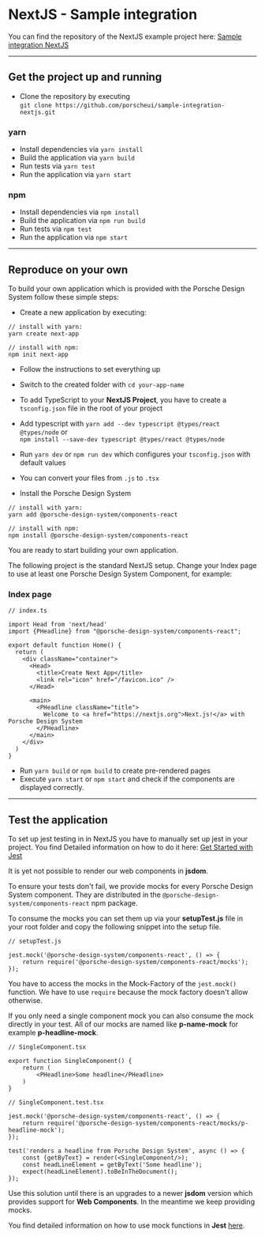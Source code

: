# NextJS - Sample integration

You can find the repository of the NextJS example project here: [Sample integration NextJS](https://github.com/porscheui/sample-integration-nextjs)

---

## Get the project up and running
* Clone the repository by executing  
`git clone https://github.com/porscheui/sample-integration-nextjs.git`

### yarn
* Install dependencies via `yarn install`
* Build the application via `yarn build`
* Run tests via `yarn test`
* Run the application via `yarn start`


### npm
* Install dependencies via `npm install`
* Build the application via `npm run build`
* Run tests via `npm test`
* Run the application via `npm start`

---

## Reproduce on your own
To build your own application which is provided with the Porsche Design System follow these simple steps:

* Create a new application by executing:
```
// install with yarn:
yarn create next-app

// install with npm:
npm init next-app
```

* Follow the instructions to set everything up
* Switch to the created folder with `cd your-app-name`

* To add TypeScript to your **NextJS Project**, you have to create a `tsconfig.json` file in the root of your project
* Add typescript with `yarn add --dev typescript @types/react @types/node` or  
`npm install --save-dev typescript @types/react @types/node` 
* Run `yarn dev` or `npm run dev` which configures your `tsconfig.json` with default values
* You can convert your files from `.js` to `.tsx` 

* Install the Porsche Design System  
``` 
// install with yarn:
yarn add @porsche-design-system/components-react

// install with npm:
npm install @porsche-design-system/components-react
```

You are ready to start building your own application.

The following project is the standard NextJS setup.
Change your Index page to use at least one Porsche Design System Component, for example:

### Index page

```
// index.ts
 
import Head from 'next/head'
import {PHeadline} from "@porsche-design-system/components-react";

export default function Home() {
  return (
    <div className="container">
      <Head>
        <title>Create Next App</title>
        <link rel="icon" href="/favicon.ico" />
      </Head>

      <main>
        <PHeadline className="title">
          Welcome to <a href="https://nextjs.org">Next.js!</a> with Porsche Design System
        </PHeadline>
      </main>
    </div>
  )
}
```

* Run `yarn build` or `npm build` to create pre-rendered pages
* Execute `yarn start` or `npm start` and check if the components are displayed correctly.

---

## Test the application

To set up jest testing in in NextJS you have to manually set up jest in your project. You find Detailed 
information on how to do it here: [Get Started with Jest](https://jestjs.io/docs/en/getting-started)

It is yet not possible to render our web components in **jsdom**.

To ensure your tests don't fail, we provide mocks for every Porsche Design System component. 
They are distributed in the `@porsche-design-system/components-react` npm package.

To consume the mocks you can set them up via your **setupTest.js** file in your root folder and copy the following snippet into the setup file.

```
// setupTest.js

jest.mock('@porsche-design-system/components-react', () => {
    return require('@porsche-design-system/components-react/mocks');
});
```
You have to access the mocks in the Mock-Factory of the `jest.mock()` function. We have to use `require` because the mock factory doesn't allow otherwise. 

If you only need a single component mock you can also consume the mock directly in your test. All of our mocks are named like **p-name-mock** for example **p-headline-mock**.

```
// SingleComponent.tsx

export function SingleComponent() {
    return (
        <PHeadline>Some headline</PHeadline>
    )
}
```

```
// SingleComponent.test.tsx

jest.mock('@porsche-design-system/components-react', () => {
    return require('@porsche-design-system/components-react/mocks/p-headline-mock');
});

test('renders a headline from Porsche Design System', async () => {
    const {getByText} = render(<SingleComponent/>);
    const headLineElement = getByText('Some headline');
    expect(headLineElement).toBeInTheDocument();
});
```

Use this solution until there is an upgrades to a newer **jsdom** version which provides support for **Web Components**.
In the meantime we keep providing mocks.
 
You find detailed information on how to use mock functions in **Jest** [here](https://jestjs.io/docs/en/mock-functions.html).